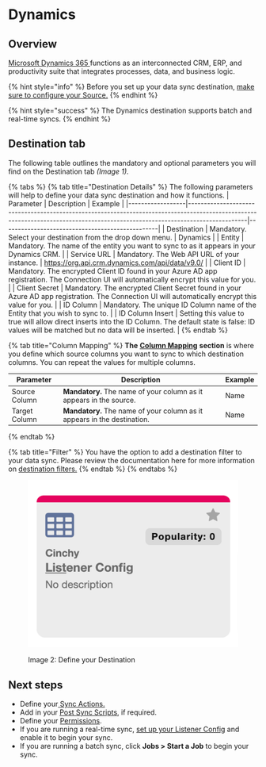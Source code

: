# Dynamics

## Overview

[Microsoft Dynamics 365 ](https://dynamics.microsoft.com/en-us/)functions as an interconnected CRM, ERP, and productivity suite that integrates processes, data, and business logic.

{% hint style="info" %}
Before you set up your data sync destination, [make sure to configure your Source.](../supported-data-sync-sources/)
{% endhint %}

{% hint style="success" %}
The Dynamics destination supports batch and real-time syncs.
{% endhint %}

## Destination tab

The following table outlines the mandatory and optional parameters you will find on the Destination tab _(Image 1)._

{% tabs %}
{% tab title="Destination Details" %}
The following parameters will help to define your data sync destination and how it functions.
| Parameter        | Description                                                                                                                                                                  | Example                                         |
|------------------|------------------------------------------------------------------------------------------------------------------------------------------------------------------------------|-------------------------------------------------|
| Destination      | Mandatory. Select your destination from the drop down menu.                                                                                                                  | Dynamics                                        |
| Entity           | Mandatory. The name of the entity you want to sync to as it appears in your Dynamics CRM.                                                                                    |
| Service URL      | Mandatory. The Web API URL of your instance.                                                                                                                                | https://org.api.crm.dynamics.com/api/data/v9.0/ |
| Client ID        | Mandatory. The encrypted Client ID found in your Azure AD app registration. The Connection UI will automatically encrypt this value for you.                                 |
| Client Secret    | Mandatory. The encrypted Client Secret found in your Azure AD app registration. The Connection UI will automatically encrypt this value for you.                             |
| ID Column        | Mandatory. The unique ID Column name of the Entity that you wish to sync to.                                                                                                 |
| ID Column Insert | Setting this value to true will allow direct inserts into the ID Column. The default state is false: ID values will be matched but no data will be inserted. |
{% endtab %}

{% tab title="Column Mapping" %}
**The** [**Column Mapping**](../building-data-syncs/columns-and-mappings/#3.-column-mappings) **section** is where you define which source columns you want to sync to which destination columns. You can repeat the values for multiple columns.

| Parameter     | Description                                                              | Example |
| ------------- | ------------------------------------------------------------------------ | ------- |
| Source Column | **Mandatory.** The name of your column as it appears in the source.      | Name    |
| Target Column | **Mandatory.** The name of your column as it appears in the destination. | Name    |
{% endtab %}

{% tab title="Filter" %}
You have the option to add a destination filter to your data sync. Please review the documentation here for more information on [destination filters.](../building-data-syncs/advanced-settings/filters.md#target-filters)
{% endtab %}
{% endtabs %}

<figure><img src="../../.gitbook/assets/image (344).png" alt=""><figcaption><p>Image 2: Define your Destination</p></figcaption></figure>

## Next steps

* Define your[ ](../building-data-syncs/sync-actions.md)[Sync Actions.](../building-data-syncs/sync-actions.md)
* Add in your [Post Sync Scripts](../building-data-syncs/advanced-settings/post-sync-scripts.md), if required.
* Define your [Permissions](../building-data-syncs/#2.-create-a-data-sync-configuration).
* If you are running a real-time sync, [set up your Listener Config](../supported-real-time-sync-stream-sources/) and enable it to begin your sync.
* If you are running a batch sync, click **Jobs > Start a Job** to begin your sync.
